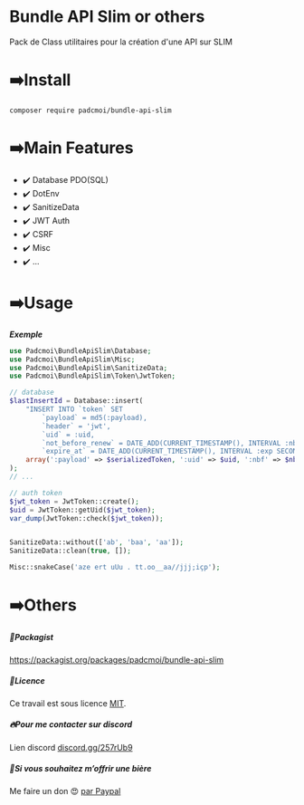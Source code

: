# Bundle API Slim or others
Pack de Class utilitaires pour la création d'une API sur SLIM

# ➡️Install
```
composer require padcmoi/bundle-api-slim
```

# ➡️Main Features
- ✔️ Database PDO(SQL)
- ✔️ DotEnv
- ✔️ SanitizeData
- ✔️ JWT Auth
- ✔️ CSRF
- ✔️ Misc
- ✔️ ...

# ➡️Usage
***Exemple***
```php
use Padcmoi\BundleApiSlim\Database;
use Padcmoi\BundleApiSlim\Misc;
use Padcmoi\BundleApiSlim\SanitizeData;
use Padcmoi\BundleApiSlim\Token\JwtToken;

// database
$lastInsertId = Database::insert(
    "INSERT INTO `token` SET
        `payload` = md5(:payload),
        `header` = 'jwt',
        `uid` = :uid,
        `not_before_renew` = DATE_ADD(CURRENT_TIMESTAMP(), INTERVAL :nbf SECOND),
        `expire_at` = DATE_ADD(CURRENT_TIMESTAMP(), INTERVAL :exp SECOND)",
    array(':payload' => $serializedToken, ':uid' => $uid, ':nbf' => $nbf, ':exp' => $expire)
);
// ...

// auth token
$jwt_token = JwtToken::create();
$uid = JwtToken::getUid($jwt_token);
var_dump(JwtToken::check($jwt_token));


SanitizeData::without(['ab', 'baa', 'aa']);
SanitizeData::clean(true, []);

Misc::snakeCase('aze ert uUu . tt.oo__aa//jjj;içp');
```

# ➡️Others
##### 🧳Packagist
https://packagist.org/packages/padcmoi/bundle-api-slim

##### 🔖Licence
Ce travail est sous licence [MIT](/LICENSE).

##### 🔥Pour me contacter sur discord
Lien discord [discord.gg/257rUb9](https://discord.gg/257rUb9)

##### 🍺Si vous souhaitez m’offrir une bière
Me faire un don 😍 [par Paypal](https://www.paypal.com/paypalme/Julien06100?locale.x=fr_FR)